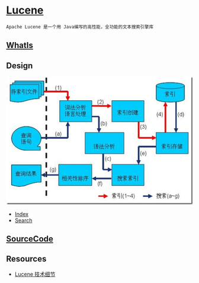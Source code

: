# [Lucene](https://github.com/apache/lucene-solr)
```md
Apache Lucene 是一个用 Java编写的高性能，全功能的文本搜索引擎库
```
## [WhatIs](WhatIs.md)

## Design
![](pic/lucenc-workflow.png)
* [Index](design/index.md)
* [Search](design/search.md)

## [SourceCode](sc/README.md)

## Resources
* [Lucene 技术细节](https://github.com/zzboy/lucene)